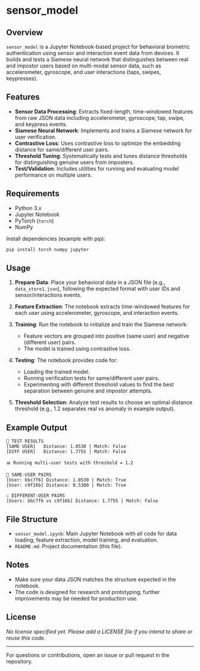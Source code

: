 # sensor_model

## Overview

`sensor_model` is a Jupyter Notebook-based project for behavioral biometric authentication using sensor and interaction event data from devices. It builds and tests a Siamese neural network that distinguishes between real and impostor users based on multi-modal sensor data, such as accelerometer, gyroscope, and user interactions (taps, swipes, keypresses).

## Features

- **Sensor Data Processing**: Extracts fixed-length, time-windowed features from raw JSON data including accelerometer, gyroscope, tap, swipe, and keypress events.
- **Siamese Neural Network**: Implements and trains a Siamese network for user verification.
- **Contrastive Loss**: Uses contrastive loss to optimize the embedding distance for same/different user pairs.
- **Threshold Tuning**: Systematically tests and tunes distance thresholds for distinguishing genuine users from imposters.
- **Test/Validation**: Includes utilities for running and evaluating model performance on multiple users.

## Requirements

- Python 3.x
- Jupyter Notebook
- PyTorch (`torch`)
- NumPy

Install dependencies (example with pip):

```bash
pip install torch numpy jupyter
```

## Usage

1. **Prepare Data**: Place your behavioral data in a JSON file (e.g., `data_store1.json`), following the expected format with user IDs and sensor/interactions events.

2. **Feature Extraction**: The notebook extracts time-windowed features for each user using accelerometer, gyroscope, and interaction events.

3. **Training**: Run the notebook to initialize and train the Siamese network:

    - Feature vectors are grouped into positive (same user) and negative (different user) pairs.
    - The model is trained using contrastive loss.

4. **Testing**: The notebook provides code for:

    - Loading the trained model.
    - Running verification tests for same/different user pairs.
    - Experimenting with different threshold values to find the best separation between genuine and impostor attempts.

5. **Threshold Selection**: Analyze test results to choose an optimal distance threshold (e.g., 1.2 separates real vs anomaly in example output).

## Example Output

```
📌 TEST RESULTS
[SAME USER]   Distance: 1.0530 | Match: False
[DIFF USER]   Distance: 1.7755 | Match: False

📊 Running multi-user tests with threshold = 1.2

🔁 SAME-USER PAIRS
[User: bbc7f6] Distance: 1.0530 | Match: True
[User: c9f16b] Distance: 0.5300 | Match: True

⚔️ DIFFERENT-USER PAIRS
[Users: bbc7f6 vs c9f16b] Distance: 1.7755 | Match: False
```

## File Structure

- `sensor_model.ipynb`: Main Jupyter Notebook with all code for data loading, feature extraction, model training, and evaluation.
- `README.md`: Project documentation (this file).

## Notes

- Make sure your data JSON matches the structure expected in the notebook.
- The code is designed for research and prototyping; further improvements may be needed for production use.

## License

*No license specified yet. Please add a LICENSE file if you intend to share or reuse this code.*

---

For questions or contributions, open an issue or pull request in the repository.
